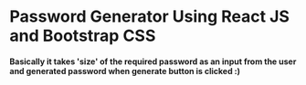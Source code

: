 # Password Generator Using React JS and Bootstrap CSS

#### Basically it takes 'size' of the required password as an input from the user and generated password when generate button is clicked :)
